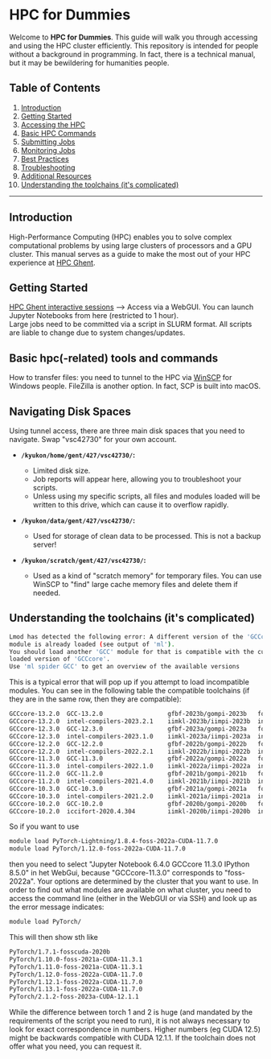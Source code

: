 # HPC for Dummies

Welcome to **HPC for Dummies**. This guide will walk you through accessing and using the HPC cluster efficiently. This repository is intended for people without a background in programming. In fact, there is a technical manual, but it may be bewildering for humanities people. 

## Table of Contents
1. [Introduction](#introduction)
2. [Getting Started](#getting-started)
3. [Accessing the HPC](#accessing-the-hpc)
4. [Basic HPC Commands](#basic-hpc-commands)
5. [Submitting Jobs](#submitting-jobs)
6. [Monitoring Jobs](#monitoring-jobs)
7. [Best Practices](#best-practices)
8. [Troubleshooting](#troubleshooting)
9. [Additional Resources](#additional-resources)
10. [Understanding the toolchains (it's complicated)](#toolchains)
---

## Introduction
High-Performance Computing (HPC) enables you to solve complex computational problems by using large clusters of processors and a GPU cluster. This manual serves as a guide to make the most out of your HPC experience at [HPC Ghent](https://login.hpc.ugent.be/).

## Getting Started
[HPC Ghent interactive sessions](https://login.hpc.ugent.be/pun/sys/dashboard/batch_connect/sessions) --> Access via a WebGUI. You can launch Jupyter Notebooks from here (restricted to 1 hour).  
Large jobs need to be committed via a script in SLURM format. All scripts are liable to change due to system changes/updates. 

## Basic hpc(-related) tools and commands
How to transfer files: you need to tunnel to the HPC via [WinSCP]() for Windows people. FileZilla is another option. In fact, SCP is built into macOS. 

## Navigating Disk Spaces

Using tunnel access, there are three main disk spaces that you need to navigate. Swap "vsc42730" for your own account.

- **`/kyukon/home/gent/427/vsc42730/`:**
  - Limited disk size.
  - Job reports will appear here, allowing you to troubleshoot your scripts.
  - Unless using my specific scripts, all files and modules loaded will be written to this drive, which can cause it to overflow rapidly.

- **`/kyukon/data/gent/427/vsc42730/`:**
  - Used for storage of clean data to be processed. This is not a backup server!

- **`/kyukon/scratch/gent/427/vsc42730/`:**
  - Used as a kind of "scratch memory" for temporary files. You can use WinSCP to "find" large cache memory files and delete them if needed.
 
## Understanding the toolchains (it's complicated)
```bash 
Lmod has detected the following error: A different version of the 'GCCcore'
module is already loaded (see output of 'ml').
You should load another 'GCC' module for that is compatible with the currently
loaded version of 'GCCcore'.
Use 'ml spider GCC' to get an overview of the available versions
```
This is a typical error that will pop up if you attempt to load incompatible modules. You can see in the following table the compatible toolchains (if they are in the same row, then they are compatible):
```bash
GCCcore-13.2.0  GCC-13.2.0                  gfbf-2023b/gompi-2023b   foss-2023b
GCCcore-13.2.0  intel-compilers-2023.2.1    iimkl-2023b/iimpi-2023b  intel-2023b
GCCcore-12.3.0  GCC-12.3.0                  gfbf-2023a/gompi-2023a   foss-2023a
GCCcore-12.3.0  intel-compilers-2023.1.0    iimkl-2023a/iimpi-2023a  intel-2023a
GCCcore-12.2.0  GCC-12.2.0                  gfbf-2022b/gompi-2022b   foss-2022b
GCCcore-12.2.0  intel-compilers-2022.2.1    iimkl-2022b/iimpi-2022b  intel-2022b
GCCcore-11.3.0  GCC-11.3.0                  gfbf-2022a/gompi-2022a   foss-2022a
GCCcore-11.3.0  intel-compilers-2022.1.0    iimkl-2022a/iimpi-2022a  intel-2022a
GCCcore-11.2.0  GCC-11.2.0                  gfbf-2021b/gompi-2021b   foss-2021b
GCCcore-11.2.0  intel-compilers-2021.4.0    iimkl-2021b/iimpi-2021b  intel-2021b
GCCcore-10.3.0  GCC-10.3.0                  gfbf-2021a/gompi-2021a   foss-2021a
GCCcore-10.3.0  intel-compilers-2021.2.0    iimkl-2021a/iimpi-2021a  intel-2021a
GCCcore-10.2.0  GCC-10.2.0                  gfbf-2020b/gompi-2020b   foss-2020b
GCCcore-10.2.0  iccifort-2020.4.304         iimkl-2020b/iimpi-2020b  intel-2020b
```
So if you want to use 
```bash
module load PyTorch-Lightning/1.8.4-foss-2022a-CUDA-11.7.0 
module load PyTorch/1.12.0-foss-2022a-CUDA-11.7.0
```
then you need to select "Jupyter Notebook 6.4.0 GCCcore 11.3.0 IPython 8.5.0" in het WebGui, because "GCCcore-11.3.0" corresponds to "foss-2022a". Your options are determined by the cluster that you want to use. 
In order to find out what modules are available on what cluster, you need to access the command line (either in the WebGUI or via SSH) and look up as the error message indicates:
```bash
module load PyTorch/
```
This will then show sth like
```bash
PyTorch/1.7.1-fosscuda-2020b
PyTorch/1.10.0-foss-2021a-CUDA-11.3.1
PyTorch/1.11.0-foss-2021a-CUDA-11.3.1
PyTorch/1.12.0-foss-2022a-CUDA-11.7.0
PyTorch/1.12.1-foss-2022a-CUDA-11.7.0
PyTorch/1.13.1-foss-2022a-CUDA-11.7.0
PyTorch/2.1.2-foss-2023a-CUDA-12.1.1
```
While the difference between torch 1 and 2 is huge (and mandated by the requirements of the script you need to run), it is not always necessary to look for exact correspondence in numbers. Higher numbers (eg CUDA 12.5) might be backwards compatible with CUDA 12.1.1. If the toolchain does not offer what you need, you can request it.
